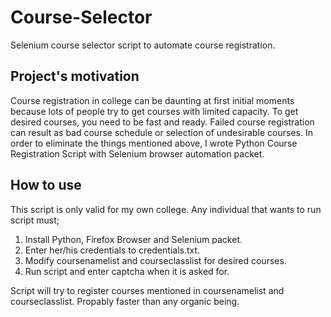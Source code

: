 # Course-Selector
Selenium course selector script to automate course registration.

## Project's motivation
Course registration in college can be daunting at first initial moments because lots of people try to get courses with limited capacity.
To get desired courses, you need to be fast and ready. Failed course registration can result as bad course schedule or selection of undesirable courses.
In order to eliminate the things mentioned above, I wrote Python Course Registration Script with Selenium browser automation packet.

## How to use
This script is only valid for my own college.
Any individual that wants to run script must;

1. Install Python, Firefox Browser and Selenium packet.
2. Enter her/his credentials to credentials.txt.
3. Modify coursenamelist and courseclasslist for desired courses.
4. Run script and enter captcha when it is asked for.

Script will try to register courses mentioned in coursenamelist and courseclasslist. Propably faster than any organic being.
